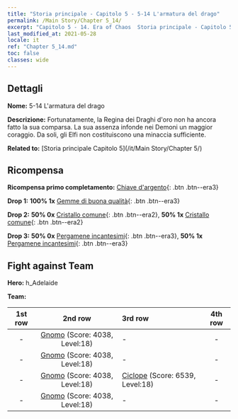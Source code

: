```yaml
---
title: "Storia principale - Capitolo 5 - 5-14 L'armatura del drago"
permalink: /Main Story/Chapter 5_14/
excerpt: "Capitolo 5 - 14. Era of Chaos  Storia principale - Capitolo 5_14. 5-14 L'armatura del drago"
last_modified_at: 2021-05-28
locale: it
ref: "Chapter 5_14.md"
toc: false
classes: wide
---
```


## Dettagli

 **Nome:** 5-14 L'armatura del drago

 **Descrizione:** Fortunatamente, la Regina dei Draghi d'oro non ha ancora fatto la sua comparsa. La sua assenza infonde nei Demoni un maggior coraggio. Da soli, gli Elfi non costituiscono una minaccia sufficiente.

 **Related to:** [Storia principale Capitolo 5](/it/Main Story/Chapter 5/)

## Ricompensa

 **Ricompensa primo completamento:** [Chiave d'argento](/ItemsIT/con_693/){: .btn .btn--era3}

 **Drop 1:** **100% 1x** [Gemme di buona qualità](/ItemsIT/mat_16/){: .btn .btn--era3}

 **Drop 2:** **50% 0x** [Cristallo comune](/ItemsIT/mat_11/){: .btn .btn--era2}, **50% 1x** [Cristallo comune](/ItemsIT/mat_11/){: .btn .btn--era2}

 **Drop 3:** **50% 0x** [Pergamene incantesimi](/ItemsIT/con_694/){: .btn .btn--era3}, **50% 1x** [Pergamene incantesimi](/ItemsIT/con_694/){: .btn .btn--era3}


## Fight against Team
 **Hero:** h_Adelaide

 **Team:**


  | 1st row | 2nd row | 3rd row | 4th row |
  |:----:|:----:|:----|:----:|
  | - | [Gnomo](/it/units/Dwarf/) (Score: 4038, Level:18)  | - | - |
  | - | [Gnomo](/it/units/Dwarf/) (Score: 4038, Level:18)  | - | - |
  | - | [Gnomo](/it/units/Dwarf/) (Score: 4038, Level:18)  | [Ciclope](/it/units/Cyclops/) (Score: 6539, Level:18)  | - |
  | - | [Gnomo](/it/units/Dwarf/) (Score: 4038, Level:18)  | - | - |


